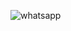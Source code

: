 ![whatsapp](https://user-images.githubusercontent.com/70096180/120098329-e9dd3700-c152-11eb-96db-1b5a08a6145f.PNG)
